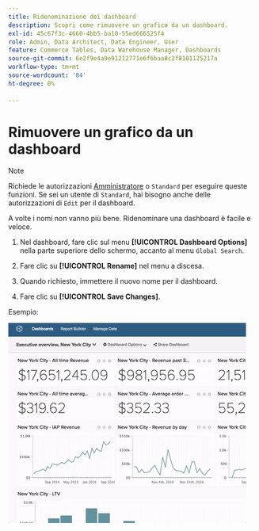 ```yaml
---
title: Ridenominazione dei dashboard
description: Scopri come rimuovere un grafico da un dashboard.
exl-id: 45c67f3c-4660-4bb5-ba10-55ed666525f4
role: Admin, Data Architect, Data Engineer, User
feature: Commerce Tables, Data Warehouse Manager, Dashboards
source-git-commit: 6e2f9e4a9e91212771e6f6baa8c2f8101125217a
workflow-type: tm+mt
source-wordcount: '84'
ht-degree: 0%

---
```


# Rimuovere un grafico da un dashboard

>[!NOTE]
>
>Richiede le autorizzazioni [Amministratore](../../administrator/user-management/user-management.md) o `Standard` per eseguire queste funzioni. Se sei un utente di `Standard`, hai bisogno anche delle autorizzazioni di `Edit` per il dashboard.

A volte i nomi non vanno più bene. Ridenominare una dashboard è facile e veloce.

1. Nel dashboard, fare clic sul menu **[!UICONTROL Dashboard Options]** nella parte superiore dello schermo, accanto al menu `Global Search`.

1. Fare clic su **[!UICONTROL Rename]** nel menu a discesa.

1. Quando richiesto, immettere il nuovo nome per il dashboard.

1. Fare clic su **[!UICONTROL Save Changes]**.

Esempio:

![rinomina dashboard](../../assets/renaming-dboard.gif)
